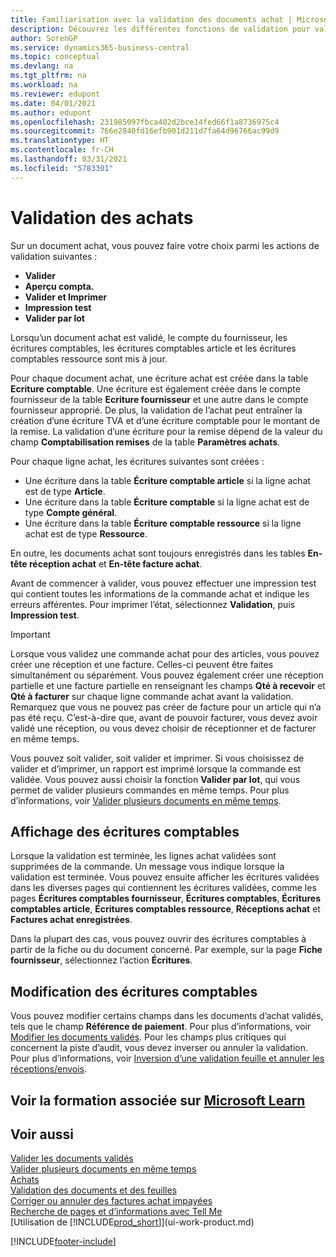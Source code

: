 ```yaml
---
title: Familiarisation avec la validation des documents achat | Microsoft Docs
description: Découvrez les différentes fonctions de validation pour valider les documents achat et comment mettre à jour les documents validés.
author: SorenGP
ms.service: dynamics365-business-central
ms.topic: conceptual
ms.devlang: na
ms.tgt_pltfrm: na
ms.workload: na
ms.reviewer: edupont
ms.date: 04/01/2021
ms.author: edupont
ms.openlocfilehash: 231985097fbca402d2bce14fed66f1a8736975c4
ms.sourcegitcommit: 766e2840fd16efb901d211d7fa64d96766ac99d9
ms.translationtype: HT
ms.contentlocale: fr-CH
ms.lasthandoff: 03/31/2021
ms.locfileid: "5783301"
---
```

# <a name="posting-purchases"></a>Validation des achats
Sur un document achat, vous pouvez faire votre choix parmi les actions de validation suivantes :

* **Valider**
* **Aperçu compta.**
* **Valider et Imprimer**
* **Impression test**
* **Valider par lot**

Lorsqu’un document achat est validé, le compte du fournisseur, les écritures comptables, les écritures comptables article et les écritures comptables ressource sont mis à jour.

Pour chaque document achat, une écriture achat est créée dans la table **Ecriture comptable**. Une écriture est également créée dans le compte fournisseur de la table **Ecriture fournisseur** et une autre dans le compte fournisseur approprié. De plus, la validation de l’achat peut entraîner la création d’une écriture TVA et d’une écriture comptable pour le montant de la remise. La validation d’une écriture pour la remise dépend de la valeur du champ **Comptabilisation remises** de la table **Paramètres achats**.

Pour chaque ligne achat, les écritures suivantes sont créées :
- Une écriture dans la table **Écriture comptable article** si la ligne achat est de type **Article**.
- Une écriture dans la table **Écriture comptable** si la ligne achat est de type **Compte général**.
- Une écriture dans la table **Écriture comptable ressource** si la ligne achat est de type **Ressource**.

En outre, les documents achat sont toujours enregistrés dans les tables **En-tête réception achat** et **En-tête facture achat**.

Avant de commencer à valider, vous pouvez effectuer une impression test qui contient toutes les informations de la commande achat et indique les erreurs afférentes. Pour imprimer l’état, sélectionnez **Validation**, puis **Impression test**.

> [!IMPORTANT]  
>   Lorsque vous validez une commande achat pour des articles, vous pouvez créer une réception et une facture. Celles-ci peuvent être faites simultanément ou séparément. Vous pouvez également créer une réception partielle et une facture partielle en renseignant les champs **Qté à recevoir** et **Qté à facturer** sur chaque ligne commande achat avant la validation. Remarquez que vous ne pouvez pas créer de facture pour un article qui n’a pas été reçu. C’est-à-dire que, avant de pouvoir facturer, vous devez avoir validé une réception, ou vous devez choisir de réceptionner et de facturer en même temps.

Vous pouvez soit valider, soit valider et imprimer. Si vous choisissez de valider et d’imprimer, un rapport est imprimé lorsque la commande est validée. Vous pouvez aussi choisir la fonction **Valider par lot**, qui vous permet de valider plusieurs commandes en même temps. Pour plus d’informations, voir [Valider plusieurs documents en même temps](ui-batch-posting.md).

## <a name="viewing-ledger-entries"></a>Affichage des écritures comptables
Lorsque la validation est terminée, les lignes achat validées sont supprimées de la commande. Un message vous indique lorsque la validation est terminée. Vous pouvez ensuite afficher les écritures validées dans les diverses pages qui contiennent les écritures validées, comme les pages **Écritures comptables fournisseur**, **Écritures comptables**, **Écritures comptables article**, **Écritures comptables ressource**, **Réceptions achat** et **Factures achat enregistrées**.

Dans la plupart des cas, vous pouvez ouvrir des écritures comptables à partir de la fiche ou du document concerné. Par exemple, sur la page **Fiche fournisseur**, sélectionnez l’action **Écritures**.

## <a name="editing-ledger-entries"></a>Modification des écritures comptables
Vous pouvez modifier certains champs dans les documents d’achat validés, tels que le champ **Référence de paiement**. Pour plus d’informations, voir [Modifier les documents validés](across-edit-posted-document.md). Pour les champs plus critiques qui concernent la piste d’audit, vous devez inverser ou annuler la validation. Pour plus d’informations, voir [Inversion d’une validation feuille et annuler les réceptions/envois](finance-how-reverse-journal-posting.md).

## <a name="see-related-training-at-microsoft-learn"></a>Voir la formation associée sur [Microsoft Learn](/learn/modules/receive-invoice-dynamics-d365-business-central/index)

## <a name="see-also"></a>Voir aussi
[Valider les documents validés](across-edit-posted-document.md)  
[Valider plusieurs documents en même temps](ui-batch-posting.md)  
[Achats](purchasing-manage-purchasing.md)  
[Validation des documents et des feuilles](ui-post-documents-journals.md)  
[Corriger ou annuler des factures achat impayées](purchasing-how-correct-cancel-unpaid-purchase-invoices.md)  
[Recherche de pages et d’informations avec Tell Me](ui-search.md)  
[Utilisation de [!INCLUDE[prod_short](includes/prod_short.md)]](ui-work-product.md)


[!INCLUDE[footer-include](includes/footer-banner.md)]